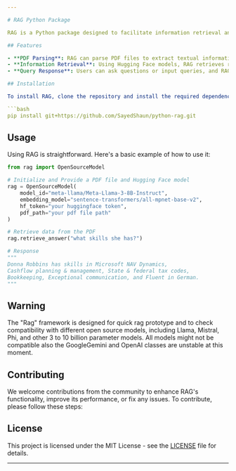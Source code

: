 ```yaml
---

# RAG Python Package

RAG is a Python package designed to facilitate information retrieval and generation tasks, particularly in natural language processing applications. With RAG, users can input a PDF file along with a Hugging Face model, enabling the extraction of relevant data from the PDF and responding to user queries based on the extracted information.

## Features

- **PDF Parsing**: RAG can parse PDF files to extract textual information.
- **Information Retrieval**: Using Hugging Face models, RAG retrieves relevant data from the parsed PDF.
- **Query Response**: Users can ask questions or input queries, and RAG will provide responses based on the extracted information.

## Installation

To install RAG, clone the repository and install the required dependencies:

```bash
pip install git+https://github.com/SayedShaun/python-rag.git
```

## Usage

Using RAG is straightforward. Here's a basic example of how to use it:

```python
from rag import OpenSourceModel

# Initialize and Provide a PDF file and Hugging Face model
rag = OpenSourceModel(
    model_id="meta-llama/Meta-Llama-3-8B-Instruct",
    embedding_model="sentence-transformers/all-mpnet-base-v2",
    hf_token="your huggingface token",
    pdf_path="your pdf file path"
)

# Retrieve data from the PDF
rag.retrieve_answer("what skills she has?")

# Response
"""
Donna Robbins has skills in Microsoft NAV Dynamics,
Cashflow planning & management, State & federal tax codes,
Bookkeeping, Exceptional communication, and Fluent in German.
"""
```

## Warning
The "Rag" framework is designed for quick rag prototype and to check compatibility with different open source models, including Llama, Mistral, Phi, and other 3 to 10 billion parameter models. All models might not be compatible also the GoogleGemini and OpenAI classes are unstable at this moment.

## Contributing

We welcome contributions from the community to enhance RAG's functionality, improve its performance, or fix any issues. To contribute, please follow these steps:

## License
This project is licensed under the MIT License - see the [LICENSE](LICENSE) file for details.

---
```

